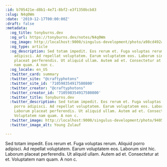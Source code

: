 ```yaml
---
:id: b705421e-d8b1-4e71-8bf2-e3f1350bcb83
:slug: N4q0Wm
:date: '2019-12-17T00:00:00Z'
:draft: false
:metadata:
  :og_title: tonyburns.dev
  :og_url: https://tonyburns.dev/notes/N4q0Wm
  :og_image: http://localhost:9000/singulus-development/photo/a98cd492ab15830e58c1bb750cdb852f.jpeg
  :og_type: article
  :og_description: Sed totam impedit. Eos rerum et. Fuga voluptas rerum. Aliquid porro
    adipisci. Ad repellat voluptatem. Earum voluptatem eos. Laborum sint hic. Laborum
    placeat perferendis. Ut aliquid ullam. Autem ad et. Consectetur at et. Voluptatem
    nam quam. A non c.
  :og_locale: en_US
  :twitter_card: summary
  :twitter_site: "@craftyphotons"
  :twitter_site_id: '710598354917580800'
  :twitter_creator: "@craftyphotons"
  :twitter_creator_id: '710598354917580800'
  :twitter_title: tonyburns.dev
  :twitter_description: Sed totam impedit. Eos rerum et. Fuga voluptas rerum. Aliquid
    porro adipisci. Ad repellat voluptatem. Earum voluptatem eos. Laborum sint hic.
    Laborum placeat perferendis. Ut aliquid ullam. Autem ad et. Consectetur at et.
    Voluptatem nam quam. A non c.
  :twitter_image: http://localhost:9000/singulus-development/photo/9405525f92f5b393ab07f49c89bff587.jpeg
  :twitter_image_alt: Young Zulauf

---
```


Sed totam impedit. Eos rerum et. Fuga voluptas rerum. Aliquid porro adipisci. Ad repellat voluptatem. Earum voluptatem eos. Laborum sint hic. Laborum placeat perferendis. Ut aliquid ullam. Autem ad et. Consectetur at et. Voluptatem nam quam. A non c.
